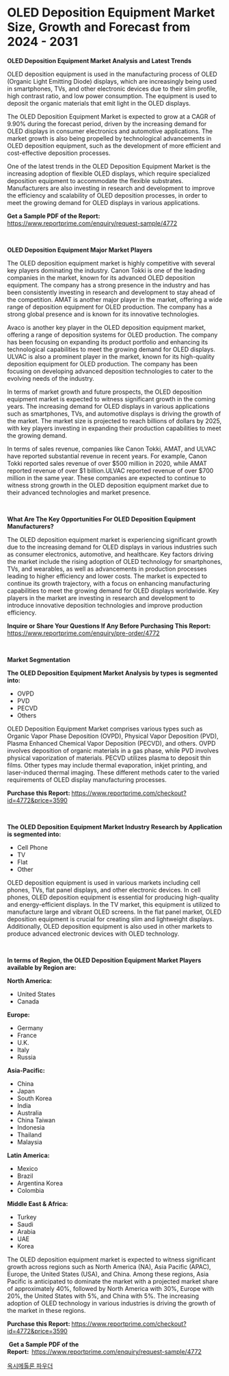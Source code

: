 <p><h1>OLED Deposition Equipment Market Size, Growth and Forecast from 2024 - 2031</h1></p><p><strong>OLED Deposition Equipment Market Analysis and Latest Trends</strong></p>
<p><p>OLED deposition equipment is used in the manufacturing process of OLED (Organic Light Emitting Diode) displays, which are increasingly being used in smartphones, TVs, and other electronic devices due to their slim profile, high contrast ratio, and low power consumption. The equipment is used to deposit the organic materials that emit light in the OLED displays.</p><p>The OLED Deposition Equipment Market is expected to grow at a CAGR of 9.90% during the forecast period, driven by the increasing demand for OLED displays in consumer electronics and automotive applications. The market growth is also being propelled by technological advancements in OLED deposition equipment, such as the development of more efficient and cost-effective deposition processes.</p><p>One of the latest trends in the OLED Deposition Equipment Market is the increasing adoption of flexible OLED displays, which require specialized deposition equipment to accommodate the flexible substrates. Manufacturers are also investing in research and development to improve the efficiency and scalability of OLED deposition processes, in order to meet the growing demand for OLED displays in various applications.</p></p>
<p><strong>Get a Sample PDF of the Report:&nbsp;</strong> <a href="https://www.reportprime.com/enquiry/request-sample/4772">https://www.reportprime.com/enquiry/request-sample/4772</a></p>
<p>&nbsp;</p>
<p><strong>OLED Deposition Equipment Major Market Players</strong></p>
<p><p>The OLED deposition equipment market is highly competitive with several key players dominating the industry. Canon Tokki is one of the leading companies in the market, known for its advanced OLED deposition equipment. The company has a strong presence in the industry and has been consistently investing in research and development to stay ahead of the competition. AMAT is another major player in the market, offering a wide range of deposition equipment for OLED production. The company has a strong global presence and is known for its innovative technologies.</p><p>Avaco is another key player in the OLED deposition equipment market, offering a range of deposition systems for OLED production. The company has been focusing on expanding its product portfolio and enhancing its technological capabilities to meet the growing demand for OLED displays. ULVAC is also a prominent player in the market, known for its high-quality deposition equipment for OLED production. The company has been focusing on developing advanced deposition technologies to cater to the evolving needs of the industry.</p><p>In terms of market growth and future prospects, the OLED deposition equipment market is expected to witness significant growth in the coming years. The increasing demand for OLED displays in various applications such as smartphones, TVs, and automotive displays is driving the growth of the market. The market size is projected to reach billions of dollars by 2025, with key players investing in expanding their production capabilities to meet the growing demand.</p><p>In terms of sales revenue, companies like Canon Tokki, AMAT, and ULVAC have reported substantial revenue in recent years. For example, Canon Tokki reported sales revenue of over $500 million in 2020, while AMAT reported revenue of over $1 billion.ULVAC reported revenue of over $700 million in the same year. These companies are expected to continue to witness strong growth in the OLED deposition equipment market due to their advanced technologies and market presence.</p></p>
<p>&nbsp;</p>
<p><strong>What Are The Key Opportunities For OLED Deposition Equipment Manufacturers?</strong></p>
<p><p>The OLED deposition equipment market is experiencing significant growth due to the increasing demand for OLED displays in various industries such as consumer electronics, automotive, and healthcare. Key factors driving the market include the rising adoption of OLED technology for smartphones, TVs, and wearables, as well as advancements in production processes leading to higher efficiency and lower costs. The market is expected to continue its growth trajectory, with a focus on enhancing manufacturing capabilities to meet the growing demand for OLED displays worldwide. Key players in the market are investing in research and development to introduce innovative deposition technologies and improve production efficiency.</p></p>
<p><strong>Inquire or Share Your Questions If Any Before Purchasing This Report:</strong> <a href="https://www.reportprime.com/enquiry/pre-order/4772">https://www.reportprime.com/enquiry/pre-order/4772</a></p>
<p>&nbsp;</p>
<p><strong>Market Segmentation</strong></p>
<p><strong>The OLED Deposition Equipment Market Analysis by types is segmented into:</strong></p>
<p><ul><li>OVPD</li><li>PVD</li><li>PECVD</li><li>Others</li></ul></p>
<p><p>OLED Deposition Equipment Market comprises various types such as Organic Vapor Phase Deposition (OVPD), Physical Vapor Deposition (PVD), Plasma Enhanced Chemical Vapor Deposition (PECVD), and others. OVPD involves deposition of organic materials in a gas phase, while PVD involves physical vaporization of materials. PECVD utilizes plasma to deposit thin films. Other types may include thermal evaporation, inkjet printing, and laser-induced thermal imaging. These different methods cater to the varied requirements of OLED display manufacturing processes.</p></p>
<p><strong>Purchase this Report:&nbsp;</strong><a href="https://www.reportprime.com/checkout?id=4772&price=3590">https://www.reportprime.com/checkout?id=4772&price=3590</a></p>
<p>&nbsp;</p>
<p><strong>The OLED Deposition Equipment Market Industry Research by Application is segmented into:</strong></p>
<p><ul><li>Cell Phone</li><li>TV</li><li>Flat</li><li>Other</li></ul></p>
<p><p>OLED deposition equipment is used in various markets including cell phones, TVs, flat panel displays, and other electronic devices. In cell phones, OLED deposition equipment is essential for producing high-quality and energy-efficient displays. In the TV market, this equipment is utilized to manufacture large and vibrant OLED screens. In the flat panel market, OLED deposition equipment is crucial for creating slim and lightweight displays. Additionally, OLED deposition equipment is also used in other markets to produce advanced electronic devices with OLED technology.</p></p>
<p>&nbsp;</p>
<p><strong>In terms of Region, the OLED Deposition Equipment Market Players available by Region are:</strong></p>
<p>
    <p> <strong> North America: </strong>
        <ul>
            <li>United States</li>
            <li>Canada</li>
        </ul>
        </p> 
    <p> <strong> Europe: </strong>
        <ul>
            <li>Germany</li>
            <li>France</li>
            <li>U.K.</li>
            <li>Italy</li>
            <li>Russia</li>
        </ul>
        </p> 
    <p> <strong> Asia-Pacific: </strong>
        <ul>
            <li>China</li>
            <li>Japan</li>
            <li>South Korea</li>
            <li>India</li>
            <li>Australia</li>
            <li>China Taiwan</li>
            <li>Indonesia</li>
            <li>Thailand</li>
            <li>Malaysia</li>
        </ul>
        </p> 
    <p> <strong> Latin America: </strong>
        <ul>
            <li>Mexico</li>
            <li>Brazil</li>
            <li>Argentina Korea</li>
            <li>Colombia</li>
        </ul>
        </p> 
    <p> <strong> Middle East & Africa: </strong>
        <ul>
            <li>Turkey</li>
            <li>Saudi</li>
            <li>Arabia</li>
            <li>UAE</li>
            <li>Korea</li>
        </ul>
    </p>
    </p>
<p><p>The OLED deposition equipment market is expected to witness significant growth across regions such as North America (NA), Asia Pacific (APAC), Europe, the United States (USA), and China. Among these regions, Asia Pacific is anticipated to dominate the market with a projected market share of approximately 40%, followed by North America with 30%, Europe with 20%, the United States with 5%, and China with 5%. The increasing adoption of OLED technology in various industries is driving the growth of the market in these regions.</p></p>
<p><strong>Purchase this Report: </strong><a href="https://www.reportprime.com/checkout?id=4772&price=3590">https://www.reportprime.com/checkout?id=4772&price=3590</a></p>
<p>&nbsp;<strong>Get a Sample PDF of the Report:&nbsp;&nbsp;</strong><a href="https://www.reportprime.com/enquiry/request-sample/4772">https://www.reportprime.com/enquiry/request-sample/4772</a></p>
<p><strong></strong></p>
<p><p><a href="https://medium.com/@raisin7568/%EC%98%A5%EC%8B%9C%EB%A9%94%ED%86%A8%EB%A1%A0-%EA%B0%80%EB%A3%A8-%EC%8B%9C%EC%9E%A5-%EC%A7%80%ED%91%9C-%ED%95%B4%EB%8F%85-%EC%8B%9C%EC%9E%A5-%EC%A0%90%EC%9C%A0%EC%9C%A8-%ED%8A%B8%EB%A0%8C%EB%93%9C-%EB%B0%8F-%EC%84%B1%EC%9E%A5-%EC%96%91%EC%8B%9D-993ba27d3fc5">옥시메톨론 파우더</a></p></p>